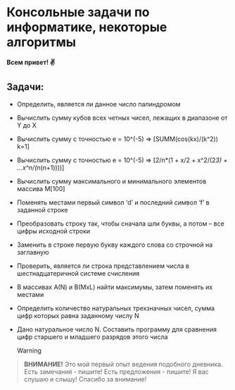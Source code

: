 # Консольные задачи по информатике, некоторые алгоритмы

**Всем привет! ✌**

## Задачи:

* Определить, является ли данное число палиндромом
* Вычислить сумму кубов всех четных чисел, лежащих в диапазоне от Y до X
* Вычислить сумму с точностью e = 10^(-5) => [SUMM(cos(kx)/(k^2)) k=1]
* Вычислить сумму с точностью e = 10^(-5) => [2/n*(1 + x/2 + x^2/(2*3) + ...x^n/(n*(n+1))))]
* Вычислить сумму максимального и минимального элементов массива М[100]
* Поменять местами первый символ ‘d’ и последний символ ‘f’ в заданной строке
* Преобразовать строку так, чтобы сначала шли буквы, а потом – все цифры исходной строки
* Заменить в строке первую букву каждого слова со строчной на заглавную
* Проверить, является ли строка представлением числа в шестнадцатеричной системе счисления
* В массивах А(N) и В(MхL) найти максимумы, затем поменять их местами
* Определить количество натуральных трехзначных чисел, сумма цифр которых равна заданному числу N
* Дано натуральное число N. Составить программу для сравнения цифр старшего и младшего разрядов этого числа

  > [!WARNING]
> **ВНИМАНИЕ!** Это мой первый опыт ведения подобного дневника. Есть замечания - пишите! Есть предложения - пишите! Я вас слушаю и слышу! Спасибо за внимание!
